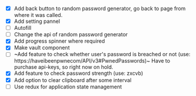 - [x] Add back button to random password generator, go back to page from where it was called.
- [x] Add setting pannel
- [ ] Autofill
- [ ] Change the api of random password generator
- [x] Add progress spinner where required
- [x] Make vault component
- [ ] ~Add feature to check whether user's password is breached or not (use: https://haveibeenpwnecom/API/v3#PwnedPasswords)~ Have to purchase api-keys, so right now on hold.
- [x] Add feature to check password strength (use: zxcvb)
- [x] Add option to clear clipboard after some interval
- [ ] Use redux for application state management